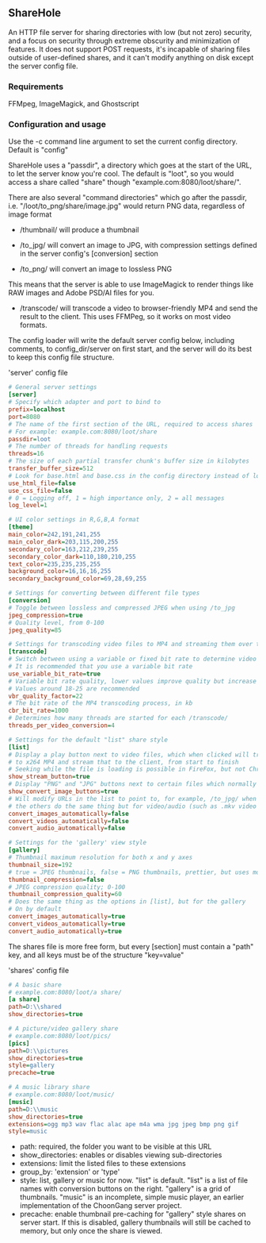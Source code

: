 ## ShareHole
An HTTP file server for sharing directories with low (but not zero) security, and a focus on security through extreme obscurity and minimization of features. It does not support POST requests, it's incapable of sharing files outside of user-defined shares, and it can't modify anything on disk except the server config file.

### Requirements
FFMpeg, ImageMagick, and Ghostscript

### Configuration and usage
Use the -c command line argument to set the current config directory. Default is "config"

ShareHole uses a "passdir", a directory which goes at the start of the URL, to let the server know you're cool. The default is "loot", so you would access a share called "share" though "example.com:8080/loot/share/".

There are also several "command directories" which go after the passdir, i.e. "/loot/to_png/share/image.jpg" would return PNG data, regardless of image format
- /thumbnail/ will produce a thumbnail

- /to_jpg/ will convert an image to JPG, with compression settings defined in the server config's \[conversion\] section
- /to_png/ will convert an image to lossless PNG 

This means that the server is able to use ImageMagick to render things like RAW images and Adobe PSD/AI files for you.

- /transcode/ will transcode a video to browser-friendly MP4 and send the result to the client. This uses FFMPeg, so it works on most video formats.

The config loader will write the default server config below, including comments, to config_dir/server on first start, and the server will do its best to keep this config file structure.

'server' config file
```ini
# General server settings
[server]
# Specify which adapter and port to bind to
prefix=localhost
port=8080
# The name of the first section of the URL, required to access shares
# For example: example.com:8080/loot/share
passdir=loot
# The number of threads for handling requests 
threads=16
# The size of each partial transfer chunk's buffer size in kilobytes
transfer_buffer_size=512
# Look for base.html and base.css in the config directory instead of loading them from memory
use_html_file=false
use_css_file=false
# 0 = Logging off, 1 = high importance only, 2 = all messages
log_level=1

# UI color settings in R,G,B,A format
[theme]
main_color=242,191,241,255
main_color_dark=203,115,200,255
secondary_color=163,212,239,255
secondary_color_dark=110,180,210,255
text_color=235,235,235,255
background_color=16,16,16,255
secondary_background_color=69,28,69,255

# Settings for converting between different file types
[conversion]
# Toggle between lossless and compressed JPEG when using /to_jpg
jpeg_compression=true
# Quality level, from 0-100
jpeg_quality=85

# Settings for transcoding video files to MP4 and streaming them over the network
[transcode]
# Switch between using a variable or fixed bit rate to determine video quality and size
# It is recommended that you use a variable bit rate
use_variable_bit_rate=true
# Variable bit rate quality, lower values improve quality but increase file size
# Values around 18-25 are recommended
vbr_quality_factor=22
# The bit rate of the MP4 transcoding process, in kb
cbr_bit_rate=1000
# Determines how many threads are started for each /transcode/
threads_per_video_conversion=4

# Settings for the default "list" share style
[list]
# Display a play button next to video files, which when clicked will transcode the video
# to x264 MP4 and stream that to the client, from start to finish
# Seeking while the file is loading is possible in FireFox, but not Chrome
show_stream_button=true
# Display "PNG" and "JPG" buttons next to certain files which normally wouldn't be renderable in browser
show_convert_image_buttons=true
# Will modify URLs in the list to point to, for example, /to_jpg/ when the file is a .dng RAW
# the others do the same thing but for video/audio (such as .mkv video or .wma audio files)
convert_images_automatically=false
convert_videos_automatically=false
convert_audio_automatically=false

# Settings for the 'gallery' view style
[gallery]
# Thumbnail maximum resolution for both x and y axes
thumbnail_size=192
# true = JPEG thumbnails, false = PNG thumbnails, prettier, but uses more data
thumbnail_compression=false
# JPEG compression quality; 0-100
thumbnail_compression_quality=60
# Does the same thing as the options in [list], but for the gallery
# On by default
convert_images_automatically=true
convert_videos_automatically=true
convert_audio_automatically=true

```

The shares file is more free form, but every \[section\] must contain a "path" key, and all keys must be of the structure "key=value"

'shares' config file
```ini
# A basic share
# example.com:8080/loot/a share/
[a share]
path=D:\\shared
show_directories=true

# A picture/video gallery share
# example.com:8080/loot/pics/
[pics]
path=D:\\pictures
show_directories=true
style=gallery
precache=true

# A music library share
# example.com:8080/loot/music/
[music]
path=D:\\music
show_directories=true
extensions=ogg mp3 wav flac alac ape m4a wma jpg jpeg bmp png gif 
style=music
```

- path: required, the folder you want to be visible at this URL
- show_directories: enables or disables viewing sub-directories
- extensions: limit the listed files to these extensions
- group_by: 'extension' or 'type'
- style: list, gallery or music for now. "list" is default. "list" is a list of file names with conversion buttons on the right. "gallery" is a grid of thumbnails. "music" is an incomplete, simple music player, an earlier implementation of the ChoonGang server project.
- precache: enable thumbnail pre-caching for "gallery" style shares on server start. If this is disabled, gallery thumbnails will still be cached to memory, but only once the share is viewed.
